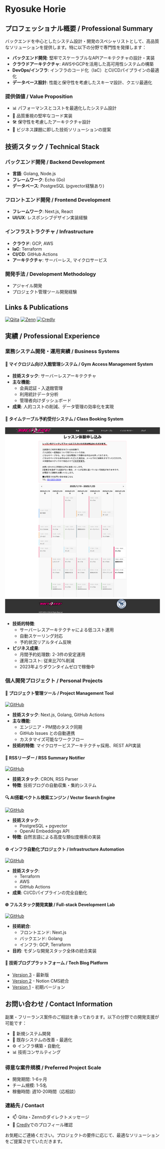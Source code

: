 # Ryosuke Horie

## プロフェッショナル概要 / Professional Summary

バックエンドを中心としたシステム設計・開発のスペシャリストとして、高品質なソリューションを提供します。特に以下の分野で専門性を発揮します：

- **バックエンド開発**: 堅牢でスケーラブルなAPIアーキテクチャの設計・実装
- **クラウドアーキテクチャ**: AWSやGCPを活用した高可用性システムの構築
- **DevOps/インフラ**: インフラのコード化（IaC）とCI/CDパイプラインの最適化
- **データベース設計**: 性能と保守性を考慮したスキーマ設計、クエリ最適化

### 提供価値 / Value Proposition
- 📊 パフォーマンスとコストを最適化したシステム設計
- 🔧 品質重視の堅牢なコード実装
- 🛠 保守性を考慮したアーキテクチャ設計
- 💼 ビジネス課題に即した技術ソリューションの提案

## 技術スタック / Technical Stack

### バックエンド開発 / Backend Development
- **言語**: Golang, Node.js
- **フレームワーク**: Echo (Go)
- **データベース**: PostgreSQL (pgvector経験あり)

### フロントエンド開発 / Frontend Development
- **フレームワーク**: Next.js, React
- **UI/UX**: レスポンシブデザイン実装経験

### インフラストラクチャ / Infrastructure
- **クラウド**: GCP, AWS
- **IaC**: Terraform
- **CI/CD**: GitHub Actions
- **アーキテクチャ**: サーバーレス, マイクロサービス

### 開発手法 / Development Methodology
- アジャイル開発
- プロジェクト管理ツール開発経験

## Links & Publications

[![Qiita](https://img.shields.io/badge/Qiita-55C500?style=for-the-badge&logo=qiita&logoColor=white)](https://qiita.com/ryosuke-horie)
[![Zenn](https://img.shields.io/badge/Zenn-3EA8FF?style=for-the-badge&logo=zenn&logoColor=white)](https://zenn.dev/ryosuke_horie)
[![Credly](https://img.shields.io/badge/Credly-FF6B6B?style=for-the-badge&logo=credly&logoColor=white)](https://www.credly.com/users/ryosuke-horie.4573376d)

## 実績 / Professional Experience

### 業務システム開発・運用実績 / Business Systems

#### 🏢 マイクロジム向け入館管理システム / Gym Access Management System
- **技術スタック**: サーバーレスアーキテクチャ
- **主な機能**:
  - 会員認証・入退館管理
  - 利用統計データ分析
  - 管理者向けダッシュボード
- **成果**: 人的コストの削減、データ管理の効率化を実現

#### 📅 タイムテーブル予約受付システム / Class Booking System
![timetable](/picture/timetable.png)

- **技術的特徴**:
  - サーバーレスアーキテクチャによる低コスト運用
  - 自動スケーリング対応
  - 予約状況リアルタイム反映
- **ビジネス成果**:
  - 月間予約処理数: 2-3件の安定運用
  - 運用コスト: 従来比70%削減
  - 2023年よりダウンタイムゼロで稼働中

### 個人開発プロジェクト / Personal Projects

#### 🔄 プロジェクト管理ツール / Project Management Tool
[![GitHub](https://img.shields.io/badge/GitHub-ProjectSyncTool-blue?style=flat-square&logo=github)](https://github.com/ryosuke-horie/ProjectSyncTool)

- **技術スタック**: Next.js, Golang, GitHub Actions
- **主な機能**:
  - エンジニア・PM間のタスク同期
  - GitHub Issues との自動連携
  - カスタマイズ可能なワークフロー
- **技術的特徴**: マイクロサービスアーキテクチャ採用、REST API実装

#### 📰 RSSリーダー / RSS Summary Notifier
[![GitHub](https://img.shields.io/badge/GitHub-RSS_Notifier-blue?style=flat-square&logo=github)](https://github.com/ryosuke-horie/rss-summary-notifier)

- **技術スタック**: CRON, RSS Parser
- **特徴**: 技術ブログの自動収集・集約システム

#### 🔍 AI搭載ベクトル検索エンジン / Vector Search Engine
[![GitHub](https://img.shields.io/badge/GitHub-pgvector_sample-blue?style=flat-square&logo=github)](https://github.com/ryosuke-horie/pgvector-sample)

- **技術スタック**: 
  - PostgreSQL + pgvector
  - OpenAI Embeddings API
- **特徴**: 自然言語による高度な類似度検索の実装

#### ⚙️ インフラ自動化プロジェクト / Infrastructure Automation
[![GitHub](https://img.shields.io/badge/GitHub-AWS_Runner-blue?style=flat-square&logo=github)](https://github.com/ryosuke-horie/terraform-aws-github-runner-custom)

- **技術スタック**: 
  - Terraform
  - AWS
  - GitHub Actions
- **成果**: CI/CDパイプラインの完全自動化

#### 🌐 フルスタック開発実験 / Full-stack Development Lab
[![GitHub](https://img.shields.io/badge/GitHub-Todo_App-blue?style=flat-square&logo=github)](https://github.com/ryosuke-horie/next-go-gcp-terraform-lab)

- **技術統合**: 
  - フロントエンド: Next.js
  - バックエンド: Golang
  - インフラ: GCP, Terraform
- **目的**: モダンな開発スタック全体の統合実装

#### 📝 技術ブログプラットフォーム / Tech Blog Platform
- [Version 3](https://github.com/ryosuke-horie/tech-blog-v3) - 最新版
- [Version 2](https://github.com/ryosuke-horie/tech-blog-notion-cms) - Notion CMS統合
- [Version 1](https://github.com/ryosuke-horie/blog) - 初期バージョン

## お問い合わせ / Contact Information

副業・フリーランス案件のご相談を承っております。以下の分野での開発支援が可能です：

- 🔧 新規システム開発
- 🚀 既存システムの改善・最適化
- ⚙️ インフラ構築・自動化
- 📊 技術コンサルティング

### 得意な案件規模 / Preferred Project Scale
- 開発期間: 1-6ヶ月
- チーム規模: 1-5名
- 稼働時間: 週10-20時間（応相談）

### 連絡先 / Contact
- 📫 Qiita・Zennのダイレクトメッセージ
- 💼 [Credly](https://www.credly.com/users/ryosuke-horie.4573376d)でのプロフィール確認

お気軽にご連絡ください。プロジェクトの要件に応じて、最適なソリューションをご提案させていただきます。
